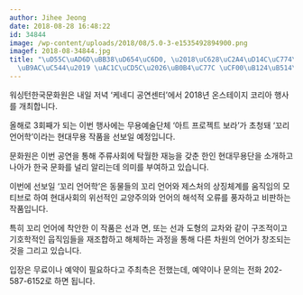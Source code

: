 ```yaml
---
author: Jihee Jeong
date: 2018-08-28 16:48:22
id: 34844
image: /wp-content/uploads/2018/08/5.0-3-e1535492894900.png
imagef: 2018-08-34844.jpg
title: "\uD55C\uAD6D\uBB38\uD654\uC6D0, \u2018\uC628\uC2A4\uD14C\uC774\uC9C0 \uCF54\
  \uB9AC\uC544\u2019 \uAC1C\uCD5C\u2026\uB0B4\uC77C \uCF00\uB124\uB514\uC13C\uD130"
---
```


워싱턴한국문화원은 내일 저녁 ‘케네디 공연센터’에서 2018년 온스테이지 코리아 행사를 개최합니다.

올해로 3회째가 되는 이번 행사에는 무용예술단체 ‘아트 프로젝트 보라’가 초청돼 ‘꼬리 언어학’이라는 현대무용 작품을 선보일 예정입니다.

문화원은 이번 공연을 통해 주류사회에 탁월한 재능을 갖춘 한인 현대무용단을 소개하고 나아가 한국 문화를 널리 알리는데 의미를 부여하고 있습니다.

이번에 선보일 ‘꼬리 언어학’은 동물들의 꼬리 언어와 제스처의 상징체계를 움직임의 모티브로 하여 현대사회의 위선적인 교양주의와 언어의 해석적 오류를 풍자하고 비판하는 작품입니다.

특히 꼬리 언어에 착안한 이 작품은 선과 면, 또는 선과 도형의 교차와 같이 구조적이고 기호학적인 웁직임들을 재조합하고 해체하는 과정을 통해 다른 차원의 언어가 창조되는 것을 그리고 있습니다.

입장은 무료이나 예약이 필요하다고 주최측은 전했는데, 예약이나 문의는 전화 202-587-6152로 하면 됩니다.
